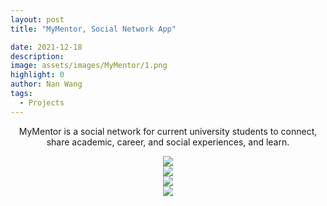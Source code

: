 ```yaml
---
layout: post
title: "MyMentor, Social Network App"

date: 2021-12-18
description:
image: assets/images/MyMentor/1.png
highlight: 0
author: Nan Wang
tags:
  - Projects
---
```


<div class="section-padding bg-white" align="center">


MyMentor is a social network for current university students to connect, share academic, career, and social experiences, and learn.

</div>

<div class="section-padding" align="center">
<img source type="img/png" src="{{ "assets/images/MyMentor/front.png" | relative_url }}"/>
</div>

<div class="section-padding" align="center">
<img source type="img/png" src="{{ "assets/images/MyMentor/11.png" | relative_url }}"/>
</div>

<div class="section-padding" align="center">
<img source type="img/png" src="{{ "assets/images/MyMentor/2.png" | relative_url }}"/>
</div>

<div class="section-padding" align="center">
<img source type="img/png" src="{{ "assets/images/MyMentor/3.png" | relative_url }}"/>
</div>


